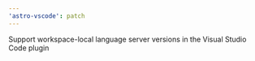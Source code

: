 ```yaml
---
'astro-vscode': patch
---
```


Support workspace-local language server versions in the Visual Studio Code plugin
